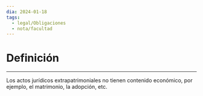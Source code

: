```yaml
---
dia: 2024-01-18
tags:
  - legal/Obligaciones
  - nota/facultad
---
```

# Definición
---
Los actos jurídicos extrapatrimoniales no tienen contenido económico, por ejemplo, el matrimonio, la adopción, etc.